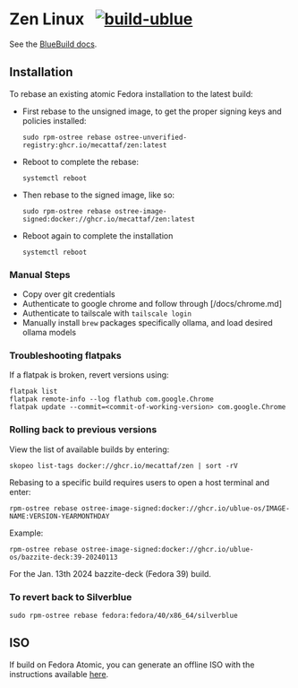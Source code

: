# Zen Linux &nbsp; [![build-ublue](https://github.com/blue-build/template/actions/workflows/build.yml/badge.svg)](https://github.com/blue-build/template/actions/workflows/build.yml)

See the [BlueBuild docs](https://blue-build.org/how-to/setup/). 

## Installation

To rebase an existing atomic Fedora installation to the latest build:

- First rebase to the unsigned image, to get the proper signing keys and policies installed:
  ```
  sudo rpm-ostree rebase ostree-unverified-registry:ghcr.io/mecattaf/zen:latest
  ```
- Reboot to complete the rebase:
  ```
  systemctl reboot
  ```
- Then rebase to the signed image, like so:
  ```
  sudo rpm-ostree rebase ostree-image-signed:docker://ghcr.io/mecattaf/zen:latest
  ```
- Reboot again to complete the installation
  ```
  systemctl reboot
  ```
### Manual Steps

- Copy over git credentials
- Authenticate to google chrome and follow through [/docs/chrome.md]
- Authenticate to tailscale with `tailscale login`
- Manually install `brew` packages specifically ollama, and load desired ollama models


### Troubleshooting flatpaks

If a flatpak is broken, revert versions using:
```
flatpak list
flatpak remote-info --log flathub com.google.Chrome
flatpak update --commit=<commit-of-working-version> com.google.Chrome
```

### Rolling back to previous versions

View the list of available builds by entering:
```
skopeo list-tags docker://ghcr.io/mecattaf/zen | sort -rV
```

Rebasing to a specific build requires users to open a host terminal and enter:
```
rpm-ostree rebase ostree-image-signed:docker://ghcr.io/ublue-os/IMAGE-NAME:VERSION-YEARMONTHDAY
```

Example:
```
rpm-ostree rebase ostree-image-signed:docker://ghcr.io/ublue-os/bazzite-deck:39-20240113
```
For the Jan. 13th 2024 bazzite-deck (Fedora 39) build.

### To revert back to Silverblue

```shell
sudo rpm-ostree rebase fedora:fedora/40/x86_64/silverblue
```


## ISO

If build on Fedora Atomic, you can generate an offline ISO with the instructions available [here](https://blue-build.org/learn/universal-blue/#fresh-install-from-an-iso). 
